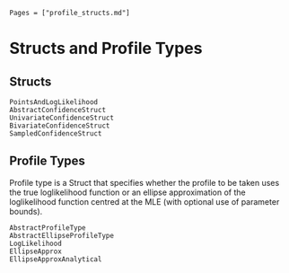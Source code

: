 ```@index
Pages = ["profile_structs.md"]
```

# Structs and Profile Types

## Structs

```@docs
PointsAndLogLikelihood
AbstractConfidenceStruct
UnivariateConfidenceStruct
BivariateConfidenceStruct
SampledConfidenceStruct
```

## Profile Types

Profile type is a Struct that specifies whether the profile to be taken uses the true loglikelihood function or an ellipse approximation of the loglikelihood function centred at the MLE (with optional use of parameter bounds).

```@docs
AbstractProfileType
AbstractEllipseProfileType
LogLikelihood
EllipseApprox
EllipseApproxAnalytical
```